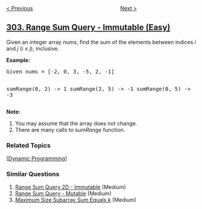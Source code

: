 <!--|This file generated by command(leetcode description); DO NOT EDIT.    |-->
<!--+----------------------------------------------------------------------+-->
<!--|@author    openset <openset.wang@gmail.com>                           |-->
<!--|@link      https://github.com/openset                                 |-->
<!--|@home      https://github.com/tonymontaro/leetcode-hints                        |-->
<!--+----------------------------------------------------------------------+-->

[< Previous](https://github.com/tonymontaro/leetcode-hints/tree/master/problems/smallest-rectangle-enclosing-black-pixels "Smallest Rectangle Enclosing Black Pixels")
　　　　　　　　　　　　　　　　
[Next >](https://github.com/tonymontaro/leetcode-hints/tree/master/problems/range-sum-query-2d-immutable "Range Sum Query 2D - Immutable")

## [303. Range Sum Query - Immutable (Easy)](https://leetcode.com/problems/range-sum-query-immutable "区域和检索 - 数组不可变")

<p>Given an integer array <i>nums</i>, find the sum of the elements between indices <i>i</i> and <i>j</i> (<i>i</i> &le; <i>j</i>), inclusive.</p>

<p><b>Example:</b><br>
<pre>
Given nums = [-2, 0, 3, -5, 2, -1]

sumRange(0, 2) -> 1
sumRange(2, 5) -> -1
sumRange(0, 5) -> -3
</pre>
</p>

<p><b>Note:</b><br>
<ol>
<li>You may assume that the array does not change.</li>
<li>There are many calls to <i>sumRange</i> function.</li>
</ol>
</p>

### Related Topics
  [[Dynamic Programming](https://github.com/tonymontaro/leetcode-hints/tree/master/tag/dynamic-programming/README.md)]

### Similar Questions
  1. [Range Sum Query 2D - Immutable](https://github.com/tonymontaro/leetcode-hints/tree/master/problems/range-sum-query-2d-immutable) (Medium)
  1. [Range Sum Query - Mutable](https://github.com/tonymontaro/leetcode-hints/tree/master/problems/range-sum-query-mutable) (Medium)
  1. [Maximum Size Subarray Sum Equals k](https://github.com/tonymontaro/leetcode-hints/tree/master/problems/maximum-size-subarray-sum-equals-k) (Medium)
